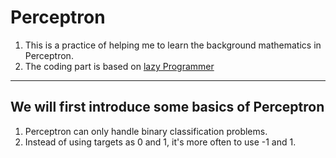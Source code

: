 # Perceptron
1. This is a practice of helping me to learn the background mathematics in Perceptron.
2. The coding part is based on [lazy Programmer](https://github.com/lazyprogrammer)
***
## We will first introduce some basics of Perceptron
1. Perceptron can only handle binary classification problems.
2. Instead of using targets as 0 and 1, it's more often to use -1 and 1.
